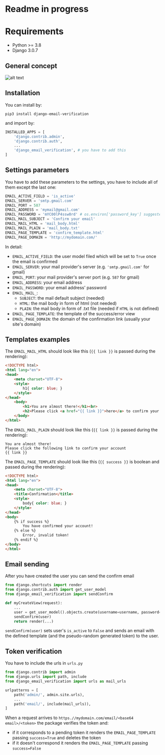 # Readme in progress

# Requirements
+ Python >= 3.8
+ Django 3.0.7

## General concept
![alt text](emailFlow.png?raw=True "Flow")

## Installation

You can install by:

```commandline
pip3 install django-email-verification
```

and import by:

```python
INSTALLED_APPS = [
    'django.contrib.admin',
    'django.contrib.auth',
    ...
    'django_email_verification', # you have to add this
]
```

## Settings parameters
You have to add these parameters to the settings, you have to include all of them except the last one:
```python
EMAIL_ACTIVE_FIELD = 'is_active'
EMAIL_SERVER = 'smtp.gmail.com'
EMAIL_PORT = 587
EMAIL_ADDRESS = 'mymail@gmail.com'
EMAIL_PASSWORD = 'mYC00lP4ssw0rd' # os.environ['password_key'] suggested
EMAIL_MAIL_SUBJECT = 'Confirm your email'
EMAIL_MAIL_HTML = 'mail_body.html'
EMAIL_MAIL_PLAIN = 'mail_body.txt'
EMAIL_PAGE_TEMPLATE = 'confirm_template.html'
EMAIL_PAGE_DOMAIN = 'http://mydomain.com/'
```
In detail:
+ `EMAIL_ACTIVE_FIELD`: the user model filed which will be set to `True` once the email is confirmed
+ `EMAIL_SERVER`: your mail provider's server (e.g. `'smtp.gmail.com'` for gmail)
+ `EMAIL_PORT`: your mail provider's server port (e.g. `587` for gmail)
+ `EMAIL_ADDRESS`: your email address
+ `EMAIL_PASSWORD`: your email address' password
+ `EMAIL_MAIL_`:
    * `SUBJECT`: the mail default subject (needed)
    * `HTML`: the mail body in form of html (not needed)
    * `PLAIN`: the mail body in form of .txt file (needed if `HTML` is not defined)
+ `EMAIL_PAGE_TEMPLATE`: the template of the success/error view
+ `EMAIL_PAGE_DOMAIN`: the domain of the confirmation link (usually your site's domain)

## Templates examples
The `EMAIL_MAIL_HTML` should look like this (`{{ link }}` is passed during the rendering):
```html
<!DOCTYPE html>
<html lang="en">
<head>
    <meta charset="UTF-8">
    <style>
        h1{ color: blue; }
    </style>
</head>
    <body>
        <h1>You are almost there!</h1><br>
        <h2>Please click <a href="{{ link }}">here</a> to confirm your account</h2>
    </body>
</html>
```

The `EMAIL_MAIL_PLAIN` should look like this (`{{ link }}` is passed during the rendering):
```text
You are almost there!
Please click the following link to confirm your account
{{ link }}
```

The `EMAIL_PAGE_TEMPLATE` should look like this (`{{ success }}` is boolean and passed during the rendering):
```html
<!DOCTYPE html>
<html lang="en">
<head>
    <meta charset="UTF-8">
    <title>Confirmation</title>
    <style>
        body{ color: blue; }
    </style>
</head>
<body>
    {% if success %}
        You have confirmed your account!
    {% else %}
        Error, invalid token!
    {% endif %}
</body>
</html>
```

## Email sending
After you have created the user you can send the confirm email
```python
from django.shortcuts import render
from django.contrib.auth import get_user_model
from django_email_verification import sendConfirm

def myCreateView(request):
    ...
    user = get_user_model().objects.create(username=username, password=password, email=email)
    sendConfirm(user)
    return render(...)
```
`sendConfirm(user)` sets user's `is_active` to `False` and sends an email with the defined template (and the pseudo-random generated token) to the user.

## Token verification
You have to include the urls in `urls.py`
```python
from django.contrib import admin
from django.urls import path, include
from django_email_verification import urls as mail_urls

urlpatterns = [
    path('admin/', admin.site.urls),
    ...
    path('email/', include(mail_urls)),
]
```
When a request arrives to `https.//mydomain.com/email/<base64 email>/<token>` the package verifies the token and:
+ if it corresponds to a pending token it renders the `EMAIL_PAGE_TEMPLATE` passing `success=True` and deletes the token
+ if it doesn't correspond it renders the `EMAIL_PAGE_TEMPLATE` passing `success=False`